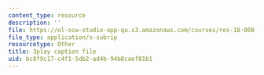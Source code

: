 ```yaml
---
content_type: resource
description: ''
file: https://ol-ocw-studio-app-qa.s3.amazonaws.com/courses/res-18-008-calculus-revisited-complex-variables-differential-equations-and-linear-algebra-fall-2011/bc8f9c17c4f15db2ad4b94b8caef81b1_6UXba5MKsfc.vtt
file_type: application/x-subrip
resourcetype: Other
title: 3play caption file
uid: bc8f9c17-c4f1-5db2-ad4b-94b8caef81b1
---
```

